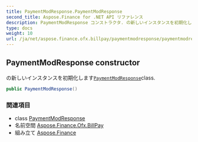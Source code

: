 ```yaml
---
title: PaymentModResponse.PaymentModResponse
second_title: Aspose.Finance for .NET API リファレンス
description: PaymentModResponse コンストラクタ. の新しいインスタンスを初期化しますPaymentModResponseclass.
type: docs
weight: 10
url: /ja/net/aspose.finance.ofx.billpay/paymentmodresponse/paymentmodresponse/
---
```

## PaymentModResponse constructor

の新しいインスタンスを初期化します[`PaymentModResponse`](../)class.

```csharp
public PaymentModResponse()
```

### 関連項目

* class [PaymentModResponse](../)
* 名前空間 [Aspose.Finance.Ofx.BillPay](../../paymentmodresponse/)
* 組み立て [Aspose.Finance](../../../)


